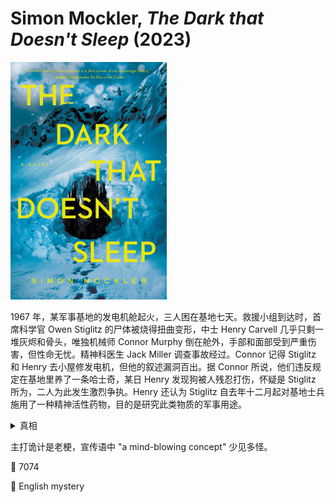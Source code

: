 # Simon Mockler, <i>The Dark that Doesn't Sleep</i> (2023)

<img src=images/2023_cover.jpg width=250/>

1967 年，某军事基地的发电机舱起火，三人困在基地七天。救援小组到达时，首席科学官 Owen Stiglitz 的尸体被烧得扭曲变形，中士 Henry Carvell 几乎只剩一堆灰烬和骨头，唯独机械师 Connor Murphy 倒在舱外，手部和面部受到严重伤害，但性命无忧。精神科医生 Jack Miller 调查事故经过。Connor 记得 Stiglitz 和 Henry 去小屋修发电机，但他的叙述漏洞百出。据 Connor 所说，他们违反规定在基地里养了一条哈士奇，某日 Henry 发现狗被人残忍打伤，怀疑是 Stiglitz 所为，二人为此发生激烈争执。Henry 还认为 Stiglitz 自去年十二月起对基地士兵施用了一种精神活性药物，目的是研究此类物质的军事用途。

<details><summary>真相</summary>
Stiglitz 杀死 Henry，把 Connor 关在地下，烧伤自己的脸冒充 Connor。营救人员找到的“Stiglitz 遗骸”是狗的骨头。结尾 Connor 得救。
</details>

主打诡计是老梗，宣传语中 "a mind-blowing concept" 少见多怪。

:link: 7074

:file_folder: English mystery
